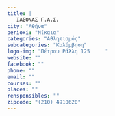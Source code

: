 ```yaml
---
title: |
   ΙΑΣΟΝΑΣ Γ.Α.Σ.
city: "Αθήνα"
perioxi: "Νίκαια"
categories: "Αθλητισμός"
subcategories: "Κολύμβηση"
logo-img: "Πέτρου Ράλλη 125     "
website: ""
facebook: ""
phone: ""
email: ""
courses: ""
places: ""
rensponsibles: ""
zipcode: "(210) 4910620"
---
```




